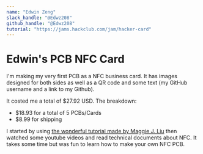 ```yaml
---
name: "Edwin Zeng"
slack_handle: "@Edwz208"
github_handle: "@Edwz208"
tutorial: "https://jams.hackclub.com/jam/hacker-card"
---
```


# Edwin's PCB NFC Card

<!-- Describe your board in 2-3 sentences. What are you making? What will it do? -->
I'm making my very first PCB as a NFC business card. It has images designed for both sides as well as a QR code and some text (my GitHub username and a link to my Github). 

<!-- How much is it going to cost? -->
It costed me a total of $27.92 USD.
The breakdown: 
- $18.93 for a total of 5 PCBs/Cards
- $8.99 for shipping

<!-- Tell us a little bit about your design process. What were some challenges? What helped? ***Totally optional*** -->
I started by using [the wonderful tutorial made by Maggie J. Liu](https://jams.hackclub.com/jam/hacker-card) then watched some youtube videos and read technical documents about NFC. It takes some time but was fun to learn how to make your own NFC PCB.
